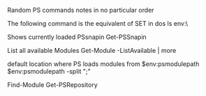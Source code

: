 Random PS commands notes in no particular order

The following command is the equivalent of SET in dos
    ls env:\

Shows currently loaded PSsnapin 
    Get-PSSnapin

List all available Modules
    Get-Module -ListAvailable | more


default location where PS loads modules from
    $env:psmodulepath
    $env:psmodulepath -split ";"

Find-Module
Get-PSRepository